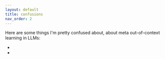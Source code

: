 ```yaml
---
layout: default
title: confusions
nav_order: 2
---
```


Here are some things I'm pretty confused about, about meta out-of-context learning in LLMs:

- 
- 
